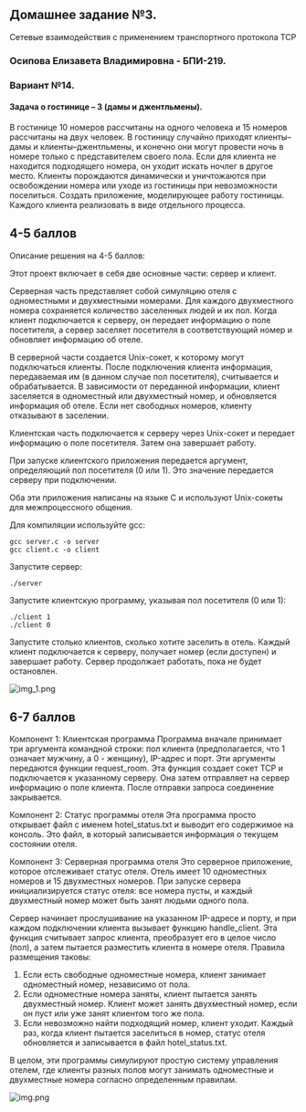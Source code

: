 ## Домашнее задание №3.

Сетевые взаимодействия с применением транспортного протокола TCP

### **Осипова Елизавета Владимировна - БПИ-219**.

### **Вариант №14. <br>**

#### Задача о гостинице – 3 (дамы и джентльмены).

В гостинице 10 номеров рассчитаны на одного человека и 15 номеров рассчитаны на двух человек. В гостиницу случайно
приходят клиенты–дамы и клиенты–джентльмены, и конечно они могут провести ночь в номере только с представителем своего
пола. Если для клиента не находится подходящего номера, он уходит искать ночлег в другое место. Клиенты порождаются
динамически и уничтожаются при освобождении номера или уходе из гостиницы при невозможности поселиться. Создать
приложение, моделирующее работу гостиницы. Каждого клиента реализовать в виде отдельного процесса.

## 4-5 баллов

Описание решения на 4-5 баллов:



Этот проект включает в себя две основные части: сервер и клиент.

Серверная часть представляет собой симуляцию отеля с одноместными и двухместными номерами. Для каждого двухместного номера сохраняется количество заселенных людей и их пол. Когда клиент подключается к серверу, он передает информацию о поле посетителя, а сервер заселяет посетителя в соответствующий номер и обновляет информацию об отеле.

В серверной части создается Unix-сокет, к которому могут подключаться клиенты. После подключения клиента информация, передаваемая им (в данном случае пол посетителя), считывается и обрабатывается. В зависимости от переданной информации, клиент заселяется в одноместный или двухместный номер, и обновляется информация об отеле. Если нет свободных номеров, клиенту отказывают в заселении.

Клиентская часть подключается к серверу через Unix-сокет и передает информацию о поле посетителя. Затем она завершает работу.

При запуске клиентского приложения передается аргумент, определяющий пол посетителя (0 или 1). Это значение передается серверу при подключении.

Оба эти приложения написаны на языке C и используют Unix-сокеты для межпроцессного общения.


Для компиляции используйте gcc:
```
gcc server.c -o server
gcc client.c -o client
```

Запустите сервер:

```./server```

Запустите клиентскую программу, указывая пол посетителя (0 или 1):

```
./client 1
./client 0
```

Запустите столько клиентов, сколько хотите заселить в отель. Каждый клиент подключается к серверу, получает номер (если доступен) и завершает работу. Сервер продолжает работать, пока не будет остановлен.

![img_1.png](img_1.png)

## 6-7 баллов

Компонент 1: Клиентская программа
Программа вначале принимает три аргумента командной строки: пол клиента (предполагается, что 1 означает мужчину, а 0 - женщину), IP-адрес и порт. Эти аргументы передаются функции request_room. Эта функция создает сокет TCP и подключается к указанному серверу. Она затем отправляет на сервер информацию о поле клиента. После отправки запроса соединение закрывается.

Компонент 2: Статус программы отеля
Эта программа просто открывает файл с именем hotel_status.txt и выводит его содержимое на консоль. Это файл, в который записывается информация о текущем состоянии отеля.

Компонент 3: Серверная программа отеля
Это серверное приложение, которое отслеживает статус отеля. Отель имеет 10 одноместных номеров и 15 двухместных номеров. При запуске сервера инициализируется статус отеля: все номера пусты, и каждый двухместный номер может быть занят людьми одного пола.

Сервер начинает прослушивание на указанном IP-адресе и порту, и при каждом подключении клиента вызывает функцию handle_client. Эта функция считывает запрос клиента, преобразует его в целое число (пол), а затем пытается разместить клиента в номере отеля. Правила размещения таковы:

1) Если есть свободные одноместные номера, клиент занимает одноместный номер, независимо от пола.
2) Если одноместные номера заняты, клиент пытается занять двухместный номер. Клиент может занять двухместный номер, если он пуст или уже занят клиентом того же пола.
3) Если невозможно найти подходящий номер, клиент уходит.
Каждый раз, когда клиент пытается заселиться в номер, статус отеля обновляется и записывается в файл hotel_status.txt.

В целом, эти программы симулируют простую систему управления отелем, где клиенты разных полов могут занимать одноместные и двухместные номера согласно определенным правилам.

![img.png](img.png)
